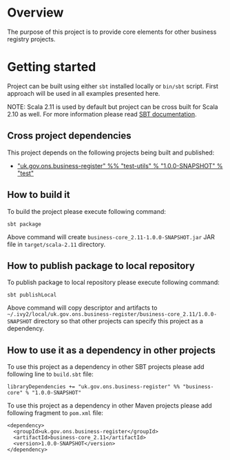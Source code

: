 # Overview

The purpose of this project is to provide core elements for other business registry projects.

# Getting started

Project can be built using either `sbt` installed locally or `bin/sbt` script. First approach will be used in all examples presented here.

NOTE: Scala 2.11 is used by default but project can be cross built for Scala 2.10 as well. For more information please read [SBT documentation](http://www.scala-sbt.org/1.0/docs/Cross-Build.html).  


## Cross project dependencies
This project depends on the following projects being built and published:

- ["uk.gov.ons.business-register" %% "test-utils" % "1.0.0-SNAPSHOT" % "test"](https://github.com/ONSdigital/business-register-business-libs)

## How to build it

To build the project please execute following command:

```
sbt package
```

Above command will create `business-core_2.11-1.0.0-SNAPSHOT.jar` JAR file in `target/scala-2.11` directory.

## How to publish package to local repository

To publish package to local repository please execute following command:

```
sbt publishLocal
```

Above command will copy descriptor and artifacts to `~/.ivy2/local/uk.gov.ons.business-register/business-core_2.11/1.0.0-SNAPSHOT` directory so that other projects can specify this project as a dependency.

## How to use it as a dependency in other projects

To use this project as a dependency in other SBT projects please add following line to `build.sbt` file:

```
libraryDependencies += "uk.gov.ons.business-register" %% "business-core" % "1.0.0-SNAPSHOT"
```

To use this project as a dependency in other Maven projects please add following fragment to `pom.xml` file:

```
<dependency>
  <groupId>uk.gov.ons.business-register</groupId>
  <artifactId>business-core_2.11</artifactId>
  <version>1.0.0-SNAPSHOT</version>
</dependency>
```